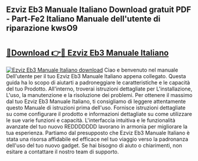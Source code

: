 ## Ezviz Eb3 Manuale Italiano Download gratuit PDF - Part-Fe2 Italiano Manuale dell'utente di riparazione kwsO9

# <h2><a href="http://dfd9yz.blite.top/?on=Ezviz+Eb3+Manuale+Italiano">🔗Download 👉🔴 Ezviz Eb3 Manuale Italiano</a></h2>

[![Ezviz Eb3 Manuale Italiano download](https://i.imgur.com/lujVjoI.png)](http://dfd9yz.blite.top/?on=Ezviz+Eb3+Manuale+Italiano)
Ciao e benvenuto nel manuale Dell'utente per il tuo Ezviz Eb3 Manuale Italiano appena collegato. Questa guida ha lo scopo di aiutarti a padroneggiare le caratteristiche e le capacità del tuo Prodotto. All'interno, troverai istruzioni dettagliate per L'installazione, L'uso, la manutenzione e la risoluzione dei problemi. Per ottenere il massimo dal tuo Ezviz Eb3 Manuale Italiano, ti consigliamo di leggere attentamente questo Manuale di istruzioni prima dell'uso. Fornisce istruzioni dettagliate su come configurare il prodotto e informazioni dettagliate su come utilizzare le sue varie funzioni e capacità. L'interfaccia intuitiva e le funzionalità avanzate del tuo nuovo REDDDDDDD lavorano in armonia per migliorare la tua esperienza. Partiamo dal presupposto che Ezviz Eb3 Manuale Italiano è stata una risorsa affidabile ed efficace nel tuo viaggio verso la padronanza dell'uso del tuo nuovo gadget. Se hai bisogno di aiuto o chiarimenti, non esitare a contattare il nostro team di supporto.
